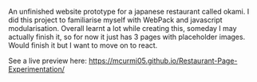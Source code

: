 An unfinished website prototype for a japanese restaurant called okami. I did this project to familiarise myself with WebPack and javascript modularisation. Overall learnt a lot while creating this, someday I may actually finish it, so for now it just has 3 pages with placeholder images. Would finish it but I want to move on to react.

See a live preview here: https://mcurmi05.github.io/Restaurant-Page-Experimentation/
